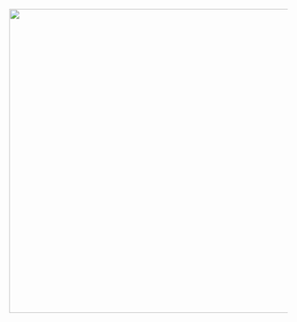 <p>
  <img src="https://api.vaunt.dev/v1/github/entities/iamAyushChamoli/achievements?format=svg&limit=3" width="550" />
</p>

